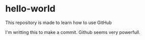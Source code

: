 # hello-world
This repository is made to learn how to use GitHub

I'm writting this to make a commit.
Github seems very powerfull.
